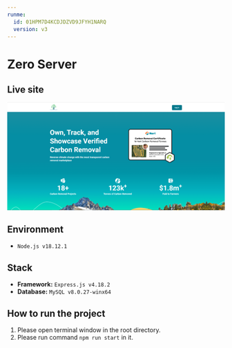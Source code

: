 ```yaml
---
runme:
  id: 01HPM7D4KCDJDZVD9JFYH1NARQ
  version: v3
---
```


# Zero Server

## Live site

[![Live site](readme_images/guide-site.png)](https://netzerocarbontoken.com)

## Environment

- `Node.js v18.12.1`

## Stack

- **Framework:** `Express.js v4.18.2`
- **Database:** `MySQL v8.0.27-winx64`

## How to run the project

1. Please open terminal window in the root directory.
2. Please run command `npm run start` in it.